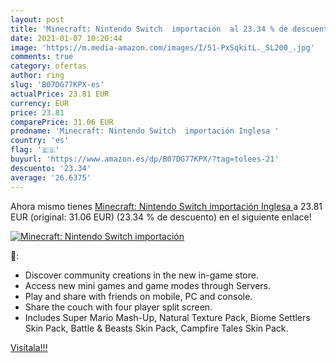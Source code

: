 ```yaml
---
layout: post
title: 'Minecraft: Nintendo Switch  importación  al 23.34 % de descuento'
date: 2021-01-07 10:20:44
image: 'https://m.media-amazon.com/images/I/51-PxSqkitL._SL200_.jpg'
comments: true
category: ofertas
author: ring
slug: 'B07DG77KPX-es'
actualPrice: 23.81 EUR
currency: EUR
price: 23.81
comparePrice: 31.06 EUR
prodname: 'Minecraft: Nintendo Switch  importación Inglesa '
country: 'es'
flag: '🇪🇸'
buyurl: 'https://www.amazon.es/dp/B07DG77KPX/?tag=tolees-21'
descuento: '23.34'
average: '26.6375'
---
```


Ahora mismo tienes [Minecraft: Nintendo Switch  importación Inglesa ](https://www.amazon.es/dp/B07DG77KPX/?tag=tolees-21) a 23.81 EUR (original: 31.06 EUR) (23.34 %  de descuento) en el siguiente enlace!

[![Minecraft: Nintendo Switch  importación ](https://m.media-amazon.com/images/I/51-PxSqkitL._SL200_.jpg)](https://www.amazon.es/dp/B07DG77KPX/?tag=tolees-21)

🔎:

- Discover community creations in the new in-game store.
- Access new mini games and game modes through Servers.
- Play and share with friends on mobile, PC and console.
- Share the couch with four player split screen.
- Includes Super Mario Mash-Up, Natural Texture Pack, Biome Settlers Skin Pack, Battle & Beasts Skin Pack, Campfire Tales Skin Pack.

[Visítala!!!](https://www.amazon.es/dp/B07DG77KPX/?tag=tolees-21)
